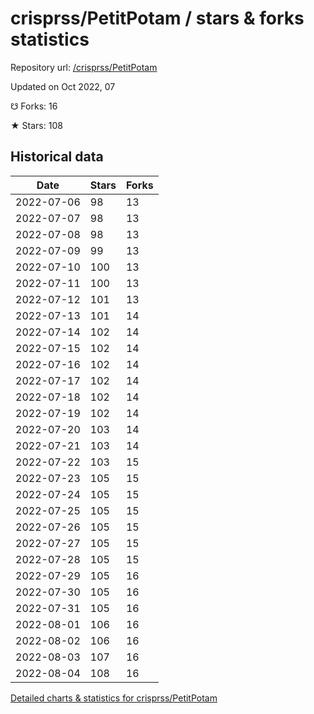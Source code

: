 # crisprss/PetitPotam / stars & forks statistics

Repository url: [/crisprss/PetitPotam](https://github.com/crisprss/PetitPotam)

Updated on Oct 2022, 07

☋ Forks: 16

★ Stars: 108

## Historical data
| Date | Stars | Forks |
|------|-------|-------|
| 2022-07-06 | 98 | 13 | 
| 2022-07-07 | 98 | 13 | 
| 2022-07-08 | 98 | 13 | 
| 2022-07-09 | 99 | 13 | 
| 2022-07-10 | 100 | 13 | 
| 2022-07-11 | 100 | 13 | 
| 2022-07-12 | 101 | 13 | 
| 2022-07-13 | 101 | 14 | 
| 2022-07-14 | 102 | 14 | 
| 2022-07-15 | 102 | 14 | 
| 2022-07-16 | 102 | 14 | 
| 2022-07-17 | 102 | 14 | 
| 2022-07-18 | 102 | 14 | 
| 2022-07-19 | 102 | 14 | 
| 2022-07-20 | 103 | 14 | 
| 2022-07-21 | 103 | 14 | 
| 2022-07-22 | 103 | 15 | 
| 2022-07-23 | 105 | 15 | 
| 2022-07-24 | 105 | 15 | 
| 2022-07-25 | 105 | 15 | 
| 2022-07-26 | 105 | 15 | 
| 2022-07-27 | 105 | 15 | 
| 2022-07-28 | 105 | 15 | 
| 2022-07-29 | 105 | 16 | 
| 2022-07-30 | 105 | 16 | 
| 2022-07-31 | 105 | 16 | 
| 2022-08-01 | 106 | 16 | 
| 2022-08-02 | 106 | 16 | 
| 2022-08-03 | 107 | 16 | 
| 2022-08-04 | 108 | 16 | 


[Detailed charts & statistics for crisprss/PetitPotam](https://reviewgithub.com/rep/crisprss/PetitPotam)
